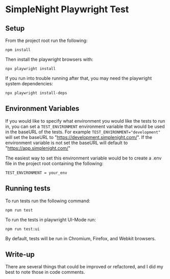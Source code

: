 # SimpleNight Playwright Test

## Setup
From the project root run the following:
```
npm install
```
Then install the playwright browsers with:
```
npx playwright install
```
If you run into trouble running after that, you may need the playwright system dependencies:
```
npx playwright install-deps
```

## Environment Variables
If you would like to specify what environment you would like the tests to run in, you can set a `TEST_ENVIRONMENT` environment variable that would be used in the baseURL of the tests. For example `TEST_ENVIRONMENT="development"` will set the baseURL to "https://development.simplenight.com/". If the environment variable is not set the baseURL will default to "https://app.simplenight.com/"

The easiest way to set this environment variable would be to create a .env file in the project root containing the following:
```
TEST_ENVIRONMENT = your_env
```

## Running tests
To run tests run the following command:
```
npm run test
```
To run the tests in playwright UI-Mode run:
```
npm run test:ui
```
By default, tests will be run in Chromium, Firefox, and Webkit browsers.

## Write-up
There are several things that could be improved or refactored, and I did my best to note those in code comments. 